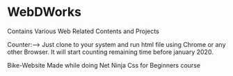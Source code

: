 # WebDWorks
Contains Various Web Related Contents and Projects

Counter:-->
Just clone to your system and run html file using Chrome or any other Browser.
It will start counting remaining time before january 2020.

Bike-Website
Made while doing Net Ninja Css for Beginners course
